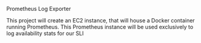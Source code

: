 Prometheus Log Exporter

This project will create an EC2 instance, that will house a Docker container running Prometheus. This Prometheus instance will be used exclusively to log availability stats for our SLI
